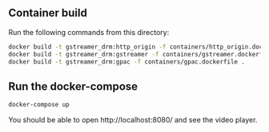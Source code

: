 
## Container build

Run the following commands from this directory:

```bash
docker build -t gstreamer_drm:http_origin -f containers/http_origin.dockerfile .
docker build -t gstreamer_drm:gstreamer -f containers/gstreamer.dockerfile .
docker build -t gstreamer_drm:gpac -f containers/gpac.dockerfile .
```

## Run the docker-compose

```bash
docker-compose up
```

You should be able to open http://localhost:8080/ and see the video player.